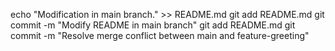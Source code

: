 echo "Modification in main branch." >> README.md
git add README.md
git commit -m "Modify README in main branch"
git add README.md
git commit -m "Resolve merge conflict between main and feature-greeting"
